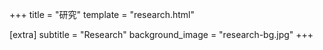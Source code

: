 +++
title = "研究"
template = "research.html"

[extra]
subtitle = "Research"
background_image = "research-bg.jpg"
+++